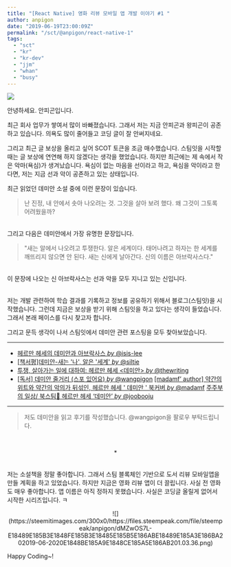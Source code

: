 ```yaml
---
title: "[React Native] 영화 리뷰 모바일 앱 개발 이야기 #1 "
author: anpigon
date: "2019-06-19T23:00:09Z"
permalink: "/sct/@anpigon/react-native-1"
tags:
  - "sct"
  - "kr"
  - "kr-dev"
  - "jjm"
  - "whan"
  - "busy"
---
```

![](https://steemitimages.com/0x0/https://cdn.steemitimages.com/DQmXtBYt3kXFAhrVjuGUGa5TQrgUZ2nL8npNsg67WYqZQ57/11A557AA-ADD4-484C-AD9E-FCD37D09C38B.jpeg)

안녕하세요. 안피곤입니다.

최근 회사 업무가 쌓여서 많이 바빠졌습니다. 그래서 저는 지금 안피곤과 왕피곤이 공존하고 있습니다. 의욕도 많이 줄어들고 코딩 글이 잘 안써지네요. 

그리고 최근 글 보상을 올리고 싶어 SCOT 토큰을 조금 매수했습니다. 스팀잇을 시작할 때는 글 보상에 연연해 하지 않겠다는 생각을 했었습니다. 하지만 최근에는 제 속에서 작은 악마(욕심)가 생겨났습니다. 욕심이 없는 마음을 선이라고 하고, 욕심을 악이라고 한다면, 저는 지금 선과 악이 공존하고 있는 상태입니다. 

최근 읽었던 데미안 소설 중에 이런 문장이 있습니다.

> 난 진정, 내 안에서 솟아 나오려는 것.
그것을 살아 보려 했다.
왜 그것이 그토록 어려웠을까?

<br>그리고 다음은 데미안에서 가장 유명한 문장입니다.

> "새는 알에서 나오려고 투쟁한다.
알은 세계이다.
태어나려고 하자는 한 세계를 깨뜨리지 않으면 안 된다.
새는 신에게 날아간다.
신의 이름은 아브락사스다."

<br>이 문장에 나오는 신 아브락사스는 선과 악을 모두 지니고 있는 신입니다. 

<br>저는 개발 관련하여 학습 결과를 기록하고 정보를 공유하기 위해서 블로그(스팀잇)을 시작했습니다. 그런데 지금은 보상을 받기 위해 스팀잇을 하고 있다는 생각이 들었습니다. 그래서 본래 페이스를 다시 찾고자 합니다.

그리고 문득 생각이 나서 스팀잇에서 데미안 관련 포스팅을 모두 찾아보았습니다. 

---
* [헤르만 헤세의 데미안과 아브락사스 *by* @isis-lee](https://steemit.com/kr/@isis-lee/5d3nwn)
* [[책서평]데미안-새는 '나', 알은 '세계' *by* @siltie](https://steemit.com/kr/@siltie/83cid)
* [투쟁, 살아가는 일에 대하여: 헤르만 헤세 <데미안> *by* @thewriting](https://steemit.com/photography/@thewriting/20180212t213546787z-post)
* [[독서] 데미안 줄거리 (스포 있어요) *by* @wangpigon](https://steemit.com/kr/@wangpigon/6ykwbs)
[[madamf’ author] 약간의 위트와 약간의 악의가 뒤섞인, 헤르만 헤세 ' 데미안 ' 북커버 *by* @madamf](https://steemit.com/book/@madamf/4ufbad-madamf-author)
[주주부의 일상/ 북스팀📖 헤르만 헤세 ‘데미안’ *by* @joobooju](https://steemit.com/kr/@joobooju/5pfgp6)
---
> 저도 데미안을 읽고 후기를 작성했습니다. @wangpigon을 팔로우 부탁드립니다.

<br><center>*</center><br>

저는 소설책을 정말 좋아합니다. 그래서 스팀 블록체인 기반으로 도서 리뷰 모바일앱을 만들 계획을 하고 있었습니다. 하지만 지금은 영화 리뷰 앱이 더 끌립니다. 사실 전 영화도 매우 좋아합니다. 앱 이름은 아직 정하지 못했습니다. 사실은 코딩글 올릴게 없어서 시작한 시리즈입니다. ㅋ 

<center>![](https://steemitimages.com/300x0/https://files.steempeak.com/file/steempeak/anpigon/dMZwOS7L-E18489E185B3E1848FE185B3E18485E185B5E186ABE18489E185A3E186BA202019-06-2020E1848BE185A9E1848CE185A5E186AB201.03.36.png)</center>

Happy Coding~!